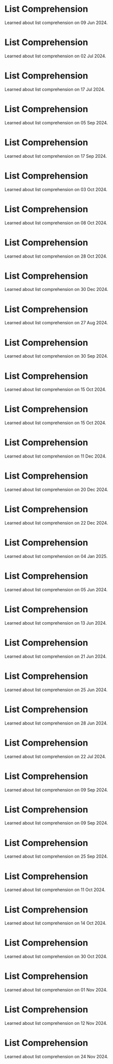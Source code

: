 # List Comprehension
Learned about list comprehension on 09 Jun 2024.

# List Comprehension
Learned about list comprehension on 02 Jul 2024.

# List Comprehension
Learned about list comprehension on 17 Jul 2024.

# List Comprehension
Learned about list comprehension on 05 Sep 2024.

# List Comprehension
Learned about list comprehension on 17 Sep 2024.

# List Comprehension
Learned about list comprehension on 03 Oct 2024.

# List Comprehension
Learned about list comprehension on 08 Oct 2024.

# List Comprehension
Learned about list comprehension on 28 Oct 2024.

# List Comprehension
Learned about list comprehension on 30 Dec 2024.

# List Comprehension
Learned about list comprehension on 27 Aug 2024.

# List Comprehension
Learned about list comprehension on 30 Sep 2024.

# List Comprehension
Learned about list comprehension on 15 Oct 2024.

# List Comprehension
Learned about list comprehension on 15 Oct 2024.

# List Comprehension
Learned about list comprehension on 11 Dec 2024.

# List Comprehension
Learned about list comprehension on 20 Dec 2024.

# List Comprehension
Learned about list comprehension on 22 Dec 2024.

# List Comprehension
Learned about list comprehension on 04 Jan 2025.

# List Comprehension
Learned about list comprehension on 05 Jun 2024.

# List Comprehension
Learned about list comprehension on 13 Jun 2024.

# List Comprehension
Learned about list comprehension on 21 Jun 2024.

# List Comprehension
Learned about list comprehension on 25 Jun 2024.

# List Comprehension
Learned about list comprehension on 28 Jun 2024.

# List Comprehension
Learned about list comprehension on 22 Jul 2024.

# List Comprehension
Learned about list comprehension on 09 Sep 2024.

# List Comprehension
Learned about list comprehension on 09 Sep 2024.

# List Comprehension
Learned about list comprehension on 25 Sep 2024.

# List Comprehension
Learned about list comprehension on 11 Oct 2024.

# List Comprehension
Learned about list comprehension on 14 Oct 2024.

# List Comprehension
Learned about list comprehension on 30 Oct 2024.

# List Comprehension
Learned about list comprehension on 01 Nov 2024.

# List Comprehension
Learned about list comprehension on 12 Nov 2024.

# List Comprehension
Learned about list comprehension on 24 Nov 2024.

